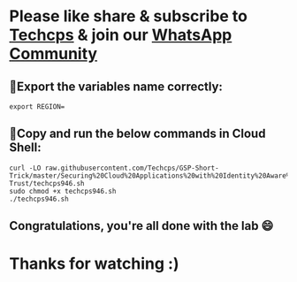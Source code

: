 

# Please like share & subscribe to [Techcps](https://www.youtube.com/@techcps) & join our [WhatsApp Community](https://whatsapp.com/channel/0029Va9nne147XeIFkXYv71A)

## 🚨Export the variables name correctly:
```
export REGION=
```

## 🚨Copy and run the below commands in Cloud Shell:
```
curl -LO raw.githubusercontent.com/Techcps/GSP-Short-Trick/master/Securing%20Cloud%20Applications%20with%20Identity%20Aware%20Proxy%20(IAP)%20using%20Zero-Trust/techcps946.sh
sudo chmod +x techcps946.sh
./techcps946.sh
```


## Congratulations, you're all done with the lab 😄

# Thanks for watching :)
